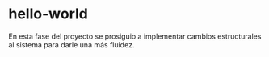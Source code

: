 # hello-world

En esta fase del proyecto se prosiguio a implementar cambios estructurales al sistema para darle una más fluidez.
